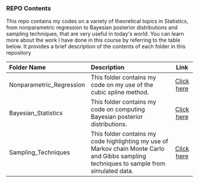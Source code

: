 ### REPO Contents
This repo contains my codes on a variety of theoretical topics in Statistics, from nonparametric regression to Bayesian posterior distributions and sampling techniques, that are very useful in today's world. You can learn more about the work I have done in this course by referring to the table below. It provides a brief description of the contents of each folder in this repository 


Folder Name | Description | Link
:------------ | :------------------------ | :----------------------------------:
Nonparametric_Regression| This folder contains my code on my use of the cubic spline method. | [Click here](https://github.com/navysealtf9k/Mathematical-Statistics/tree/master/Nonparametric_Regression)
Bayesian_Statistics| This folder contains my code on computing Bayesian posterior distributions. | [Click here](https://github.com/navysealtf9k/Mathematical-Statistics/tree/master/Bayesian_Statistics)
Sampling_Techniques| This folder contains my code highlighting my use of Markov chain Monte Carlo and Gibbs sampling techniques to sample from simulated data. | [Click here](https://github.com/navysealtf9k/Mathematical-Statistics/tree/master/Sampling_Techniques)


